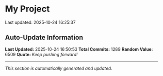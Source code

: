 # My Project


Last updated: 2025-10-24 16:25:37
















































































































































































































































































































































































































































































































































































































































































































































































































































































































































































































































































































































































































































































































































































































































































































































































































































































































































## Auto-Update Information

**Last Updated:** 2025-10-24 16:50:53
**Total Commits:** 1289
**Random Value:** 6509
**Quote:** _Keep pushing forward!_

---
_This section is automatically generated and updated._